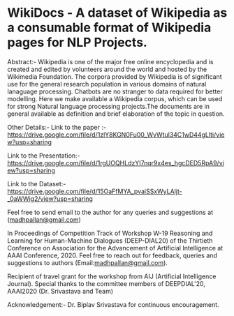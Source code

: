 # WikiDocs - A dataset of Wikipedia as a consumable format of Wikipedia pages for NLP Projects.
Abstract:- Wikipedia is one of the major free online encyclopedia and is created and edited by volunteers around the world and hosted by the Wikimedia Foundation. The corpora provided by Wikipedia is of significant use for the general research
population in various domains of natural lanaguage processing. Chatbots are no stranger to data required for better modelling. Here we make available a Wikipedia corpus, which can be used for strong Natural language processing projects.The documents are in general available as definition and brief elaboration of the topic in question.

Other Details:-
Link to the paper :- https://drive.google.com/file/d/1zlY8KGN0Fu00_WvWtul34C1wD44gLlti/view?usp=sharing

Link to the Presentation:- https://drive.google.com/file/d/1rgUOQHLdzYI7nqr9x4es_hgcDED5RpA9/view?usp=sharing

Link to the Dataset:- https://drive.google.com/file/d/15OaFfMYA_pvaiSSxWyLAljt-_0aWWig2/view?usp=sharing

Feel free to send email to the author for any queries and suggestions at (madhpallan@gmail.com)

In Proceedings of Competition Track of Workshop W-19 Reasoning and Learning for Human-Machine Dialogues (DEEP-DIAL20) of the Thirtieth Conference on Association for the Advancement of Artificial Intelligence at AAAI Conference, 2020.
Feel free to reach out for feedback, queries and suggestions to authors (Email:madhpallan@gmail.com).

Recipient of travel grant for the workshop from AIJ (Artificial Intelligence Journal). Special thanks to the committee members of DEEPDIAL'20, AAAI2020 (Dr. Srivastava and Team)

Acknowledgement:- Dr. Biplav Srivastava for continuous encouragement.
